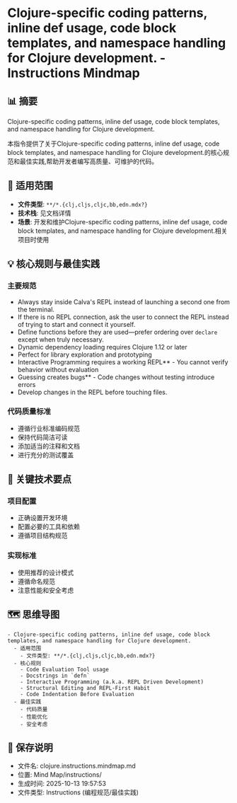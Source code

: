 # Clojure-specific coding patterns, inline def usage, code block templates, and namespace handling for Clojure development. - Instructions Mindmap

## 📊 摘要
Clojure-specific coding patterns, inline def usage, code block templates, and namespace handling for Clojure development.

本指令提供了关于Clojure-specific coding patterns, inline def usage, code block templates, and namespace handling for Clojure development.的核心规范和最佳实践,帮助开发者编写高质量、可维护的代码。

## 🎯 适用范围
- **文件类型**: `**/*.{clj,cljs,cljc,bb,edn.mdx?}`
- **技术栈**: 见文档详情
- **场景**: 开发和维护Clojure-specific coding patterns, inline def usage, code block templates, and namespace handling for Clojure development.相关项目时使用

## 💡 核心规则与最佳实践

### 主要规范
- Always stay inside Calva's REPL instead of launching a second one from the terminal.
- If there is no REPL connection, ask the user to connect the REPL instead of trying to start and connect it yourself.
- Define functions before they are used—prefer ordering over `declare` except when truly necessary.
- Dynamic dependency loading requires Clojure 1.12 or later
- Perfect for library exploration and prototyping
- Interactive Programming requires a working REPL** - You cannot verify behavior without evaluation
- Guessing creates bugs** - Code changes without testing introduce errors
- Develop changes in the REPL before touching files.

### 代码质量标准
- 遵循行业标准编码规范
- 保持代码简洁可读
- 添加适当的注释和文档
- 进行充分的测试覆盖

## 📝 关键技术要点

### 项目配置
- 正确设置开发环境
- 配置必要的工具和依赖
- 遵循项目结构规范

### 实现标准
- 使用推荐的设计模式
- 遵循命名规范
- 注意性能和安全考虑

## 🗺️ 思维导图

```mindmap
- Clojure-specific coding patterns, inline def usage, code block templates, and namespace handling for Clojure development.
  - 适用范围
    - 文件类型: **/*.{clj,cljs,cljc,bb,edn.mdx?}
  - 核心规则
    - Code Evaluation Tool usage
    - Docstrings in `defn`
    - Interactive Programming (a.k.a. REPL Driven Development)
    - Structural Editing and REPL-First Habit
    - Code Indentation Before Evaluation
  - 最佳实践
    - 代码质量
    - 性能优化
    - 安全考虑
```

## 💾 保存说明
- 文件名: clojure.instructions.mindmap.md
- 位置: Mind Map/instructions/
- 生成时间: 2025-10-13 19:57:53
- 文件类型: Instructions (编程规范/最佳实践)
